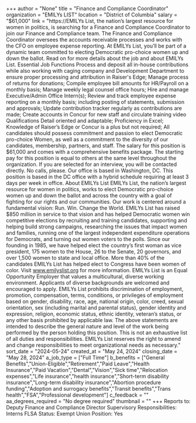 +++
author = "None"
title = "Finance and Compliance Coordinator"
organization = "EMILYs LIST"
location = "District of Columbia"
salary = "$61,000"
link = "https://EMILYs List, the nation’s largest resource for women in politics, is searching for a Finance and Compliance Coordinator to join our Finance and Compliance team. The Finance and Compliance Coordinator oversees the accounts receivable processes and works with the CFO on employee expense reporting.  At EMILYs List, you’ll be part of a dynamic team committed to electing Democratic pro-choice women up and down the ballot. Read on for more details about the job and about EMILYs List. Essential Job Functions Process and deposit all in-house contributions while also working with caging company and Development Department to ensure proper processing and attribution in Raiser's Edge; Manage process of returns for donations; Compile employee bill amounts for HR/Payroll on a monthly basis; Manage weekly legal counsel office hours; Hire and manage Executive/Admin Office Intern(s);  Review and track employee expense reporting on a monthly basis; including posting of statements, submission and approvals; Update contribution tracker regularly as contributions are made; Create accounts in Concur for new staff and circulate training video Qualifications Detail oriented and adaptable; Proficiency in Excel; Knowledge of Raiser’s Edge or Concur is a plus but not required; All candidates should possess commitment and passion to elect Democratic pro-choice Women, as well as a commitment to the diversity of our candidates, membership, partners, and staff. The salary for this position is $61,000 and comes with a comprehensive benefits package. The starting pay for this position is equal to others at the same level throughout the organization. If you are selected for an interview, you will be contacted directly. No calls, please.  Our office is based in Washington, DC. This position is based in the DC office with a hybrid schedule requiring at least 3 days per week in office.  About EMILYs List EMILYs List, the nation’s largest resource for women in politics, works to elect Democratic pro-choice women up and down the ballot and across the country with a goal of fighting for our rights and our communities. Our work is centered around a fundamental vision: Run. Win. Change the World. EMILYs List has raised $850 million in service to that vision and has helped Democratic women win competitive elections by recruiting and training candidates, supporting and helping build strong campaigns, researching the issues that impact women and families, running one of the largest independent expenditure operations for Democrats, and turning out women voters to the polls. Since our founding in 1985, we have helped elect the country’s first woman as vice president, 175 women to the House, 26 to the Senate, 20 governors, and over 1,500 women to state and local office. More than 40% of the candidates EMILYs List has helped elect to Congress have been women of color. Visit www.emilyslist.org for more information.  EMILYs List is an Equal Opportunity Employer that values a multicultural, diverse working environment. Applicants of diverse backgrounds are welcomed and encouraged to apply.  EMILYs List prohibits discrimination of employment, promotion, compensation, terms, conditions, or privileges of employment based on gender, disability, race, age, national origin, color, creed, sexual orientation, sex (including marital and parental status), gender identity and expression, religion, economic status, ethnic identity, veteran’s status, or any other basis prohibited by applicable law. The above statements are intended to describe the general nature and level of the work being performed by the person holding this position.  This is not an exhaustive list of all duties and responsibilities. EMILYs List reserves the right to amend and change responsibilities to meet organizational needs as necessary."
sort_date = "2024-05-24"
created_at = "May 24, 2024"
closing_date = "May 28, 2024"
a_job_type = ["Full Time"]
b_benefits = ["General Benefits","Union-Eligible","Retirement","Paid Leave","Health Insurance","Paid Vacation","Dental","Vision","Sick time","Relocation expenses","Life insurance","health insurance","Short-term disability insurance","Long-term disability insurance","Abortion procedure funding","Adoption and surrogacy benefits","Transit benefits","Trans health","FSA","Professional development"]
c_feedback = ""
aa_degrees_required = "No degree required"
thumbnail = ""
+++
Reports to: Deputy Finance and Compliance Director
Supervisory Responsibilities: Interns
FLSA Status: Exempt
Union Position: Yes